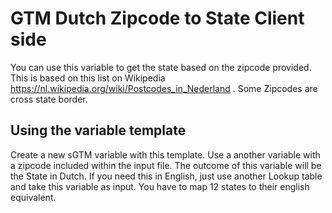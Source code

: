 # GTM Dutch Zipcode to State Client side
You can use this variable to get the state based on the zipcode provided. This is based on this list on Wikipedia https://nl.wikipedia.org/wiki/Postcodes_in_Nederland . Some Zipcodes are cross state border.

## Using the variable template
Create a new sGTM variable with this template. Use a another variable with a zipcode included within the input file. The outcome of this variable will be the State in Dutch. If you need this in English, just use another Lookup table and take this variable as input. You have to map 12 states to their english equivalent.

